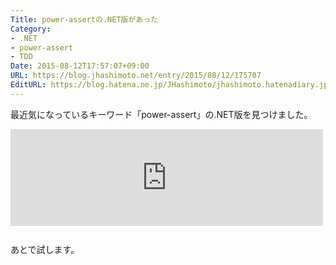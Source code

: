```yaml
---
Title: power-assertの.NET版があった
Category:
- .NET
- power-assert
- TDD
Date: 2015-08-12T17:57:07+09:00
URL: https://blog.jhashimoto.net/entry/2015/08/12/175707
EditURL: https://blog.hatena.ne.jp/JHashimoto/jhashimoto.hatenadiary.jp/atom/entry/8454420450105353789
---
```


最近気になっているキーワード「power-assert」の.NET版を見つけました。

<iframe class="bookmarklet hatena-embed" src="http://hatenablog.com/embed?url=https%3A%2F%2Fgithub.com%2FPowerAssert%2FPowerAssert.Net" title="PowerAssert/PowerAssert.Net · GitHub" style="border:none;display:block;margin:0 0 1.7rem;overflow:hidden;height:155px;width:500px;max-width:100%;"><a href="https://github.com/PowerAssert/PowerAssert.Net" target="_blank">PowerAssert/PowerAssert.Net · GitHub</a></iframe>

あとで試します。
